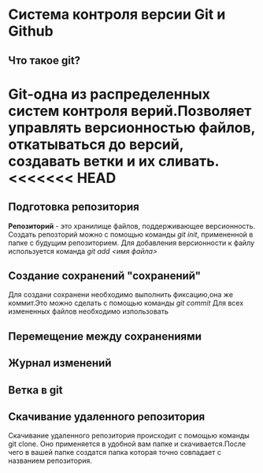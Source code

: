 # Система контроля версии Git и Github

## Что такое git?
Git-одна из распределенных систем контроля верий.Позволяет управлять версионностью файлов, откатываться до версий, создавать ветки и их сливать.
<<<<<<< HEAD
=======

## Подготовка репозитория
**Репозиторий** - это хранилище файлов, поддерживающее версионность.
Создать репозторий можно с помощью команды *git init*, примененной в папке с будущим репозиторием.
Для добавления версионности к файлу используется команда *git add <имя файла>*
## Создание сохранений "сохранений"
Для создани сохранени необходимо выполнить фиксацию,она же коммит.Это можно сделать с помощью команды *git commit*
Для всех измененных файлов необходимо изпользовать
## Перемещение между сохранениями 

## Журнал изменений 

## Ветка в git

## Скачивание удаленного репозитория
Скачивание удаленного репозитория происходит с помощью команды git clone. Оно применяется в удобной вам папке и скачивается.После чего в вашей папке создатся папка которая точно совпадает с названием репозитория.
